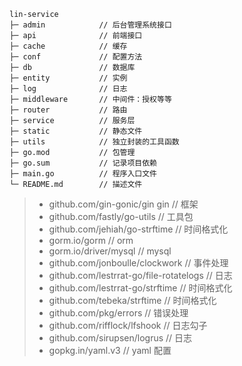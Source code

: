 ```
lin-service
├─ admin            // 后台管理系统接口
├─ api              // 前端接口
├─ cache            // 缓存
├─ conf             // 配置方法
├─ db               // 数据库
├─ entity           // 实例
├─ log              // 日志
├─ middleware       // 中间件：授权等等
├─ router           // 路由
├─ service          // 服务层
├─ static           // 静态文件
├─ utils            // 独立封装的工具函数
├─ go.mod           // 包管理
├─ go.sum           // 记录项目依赖
├─ main.go          // 程序入口文件
└─ README.md        // 描述文件

```

> - github.com/gin-gonic/gin gin // 框架
> - github.com/fastly/go-utils // 工具包
> - github.com/jehiah/go-strftime // 时间格式化
> - gorm.io/gorm // orm
> - gorm.io/driver/mysql // mysql
> - github.com/jonboulle/clockwork // 事件处理
> - github.com/lestrrat-go/file-rotatelogs // 日志
> - github.com/lestrrat-go/strftime // 时间格式化
> - github.com/tebeka/strftime // 时间格式化
> - github.com/pkg/errors // 错误处理
> - github.com/rifflock/lfshook // 日志勾子
> - github.com/sirupsen/logrus // 日志
> - gopkg.in/yaml.v3 // yaml 配置
